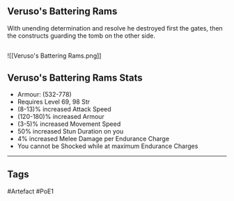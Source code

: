 ## Veruso's Battering Rams
With unending determination and resolve he destroyed first the gates,
then the constructs guarding the tomb on the other side.
##
![[Veruso's Battering Rams.png]]
## Veruso's Battering Rams Stats
- Armour: (532-778)
- Requires Level 69, 98 Str
- (8-13)% increased Attack Speed
- (120-180)% increased Armour
- (3-5)% increased Movement Speed
- 50% increased Stun Duration on you
- 4% increased Melee Damage per Endurance Charge
- You cannot be Shocked while at maximum Endurance Charges


---
## Tags
#Artefact
#PoE1